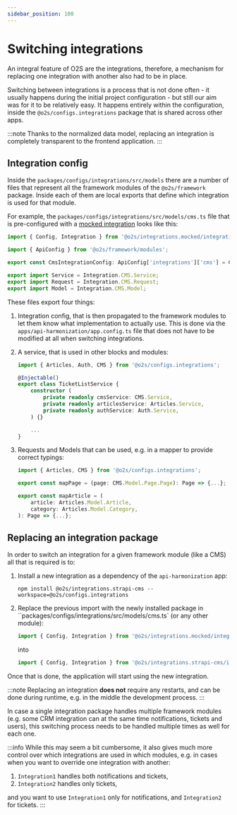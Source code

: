```yaml
---
sidebar_position: 100
---
```


# Switching integrations

An integral feature of O2S are the integrations, therefore, a mechanism for replacing one integration with another also had to be in place.

Switching between integrations is a process that is not done often - it usually happens during the initial project configuration - but still our aim was for it to be relatively easy. It happens entirely within the configuration, inside the `@o2s/configs.integrations` package that is shared across other apps.

:::note
Thanks to the normalized data model, replacing an integration is completely transparent to the frontend application.
:::

## Integration config

Inside the `packages/configs/integrations/src/models` there are a number of files that represent all the framework modules of the `@o2s/framework` package. Inside each of them are local exports that define which integration is used for that module.

For example, the `packages/configs/integrations/src/models/cms.ts` file that is pre-configured with a [mocked integration](../../integrations/mocked/mocked.md) looks like this:

```typescript title="integration config for the cms module"
import { Config, Integration } from '@o2s/integrations.mocked/integration';

import { ApiConfig } from '@o2s/framework/modules';

export const CmsIntegrationConfig: ApiConfig['integrations']['cms'] = Config.cms!;

export import Service = Integration.CMS.Service;
export import Request = Integration.CMS.Request;
export import Model = Integration.CMS.Model;
```

These files export four things:

1. Integration config, that is then propagated to the framework modules to let them know what implementation to actually use. This is done via the `apps/api-harmonization/app.config.ts` file that does not have to be modified at all when switching integrations.
2. A service, that is used in other blocks and modules:

    ```typescript title="usage of services within page.service.ts"
    import { Articles, Auth, CMS } from '@o2s/configs.integrations';

    @Injectable()
    export class TicketListService {
        constructor (
            private readonly cmsService: CMS.Service,
            private readonly articlesService: Articles.Service,
            private readonly authService: Auth.Service,
        ) {}

        ...
    }
    ```

3. Requests and Models that can be used, e.g. in a mapper to provide correct typings:

    ```typescript title="using models in the page.mapper.ts"
    import { Articles, CMS } from '@o2s/configs.integrations';

    export const mapPage = (page: CMS.Model.Page.Page): Page => {...};

    export const mapArticle = (
        article: Articles.Model.Article,
        category: Articles.Model.Category,
    ): Page => {...};
    ```

## Replacing an integration package

In order to switch an integration for a given framework module (like a CMS) all that is required is to:

1. Install a new integration as a dependency of the `api-harmonization` app:

    ```shell
    npm install @o2s/integrations.strapi-cms --workspace=@o2s/configs.integrations
    ```

2. Replace the previous import with the newly installed package in ``packages/configs/integrations/src/models/cms.ts` (or any other module):

    ```typescript
    import { Config, Integration } from '@o2s/integrations.mocked/integration';
    ```

    into

    ```typescript
    import { Config, Integration } from '@o2s/integrations.strapi-cms/integration';
    ```

Once that is done, the application will start using the new integration.

:::note
Replacing an integration **does not** require any restarts, and can be done during runtime, e.g. in the middle the development process.
:::

In case a single integration package handles multiple framework modules (e.g. some CRM integration can at the same time notifications, tickets and users), this switching process needs to be handled multiple times as well for each one.

:::info
While this may seem a bit cumbersome, it also gives much more control over which integrations are used in which modules, e.g. in cases when you want to override one integration with another:

1. `Integration1` handles both notifications and tickets,
2. `Integration2` handles only tickets,

and you want to use `Integration1` only for notifications, and `Integration2` for tickets.
:::
